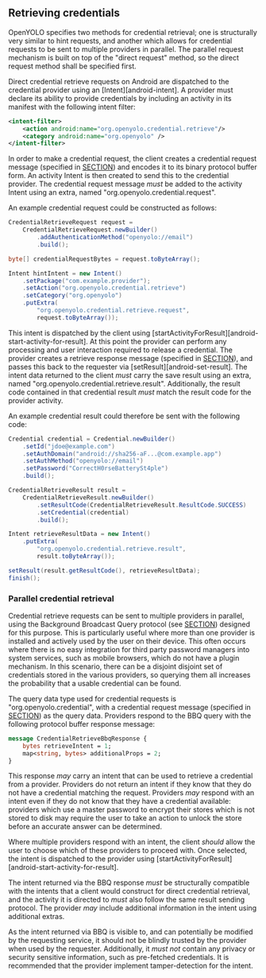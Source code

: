 ## Retrieving credentials

OpenYOLO specifies two methods for credential retrieval; one is structurally
very similar to hint requests, and another which allows for credential
requests to be sent to multiple providers in parallel. The parallel request
mechanism is built on top of the "direct request" method, so the direct
request method shall be specified first.

Direct credential retrieve requests on Android are dispatched to the credential
provider using an [Intent][android-intent]. A provider must declare its ability
to provide credentials by including an activity in its manifest with the
following intent filter:

```xml
<intent-filter>
    <action android:name="org.openyolo.credential.retrieve"/>
    <category android:name="org.openyolo" />
</intent-filter>
```

In order to make a credential request, the client creates a credential request
message (specified in [SECTION](#credential-request-message)) and encodes it to
its binary protocol buffer form. An activity Intent is then created to send
this to the credential provider. The credential request message _must_ be added
to  the activity Intent using an extra, named "org.openyolo.credential.request".

An example credential request could be constructed as follows:

```java
CredentialRetrieveRequest request =
    CredentialRetrieveRequest.newBuilder()
        .addAuthenticationMethod("openyolo://email")
        .build();

byte[] credentialRequestBytes = request.toByteArray();

Intent hintIntent = new Intent()
    .setPackage("com.example.provider");
    .setAction("org.openyolo.credential.retrieve")
    .setCategory("org.openyolo")
    .putExtra(
        "org.openyolo.credential.retrieve.request",
        request.toByteArray());
```

This intent is dispatched by the client using
[startActivityForResult][android-start-activity-for-result]. At this point the
provider can perform any processing and user interaction required to
release a credential. The provider creates a retrieve response message
(specified in [SECTION](#save-response-message)), and passes this back to the
requester via [setResult][android-set-result]. The intent data returned to the
client _must_ carry the save result using an extra, named
"org.openyolo.credential.retrieve.result". Additionally, the result code
contained in that credential result _must_ match the result code for the
provider activity.

An example credential result could therefore be sent with the following code:

```java
Credential credential = Credential.newBuilder()
    .setId("jdoe@example.com")
    .setAuthDomain("android://sha256-aF...@com.example.app")
    .setAuthMethod("openyolo://email")
    .setPassword("CorrectH0rseBatterySt4ple")
    .build();

CredentialRetrieveResult result =
    CredentialRetrieveResult.newBuilder()
        .setResultCode(CredentialRetrieveResult.ResultCode.SUCCESS)
        .setCredential(credential)
        .build();

Intent retrieveResultData = new Intent()
    .putExtra(
        "org.openyolo.credential.retrieve.result",
        result.toByteArray());

setResult(result.getResultCode(), retrieveResultData);
finish();
```

### Parallel credential retrieval

Credential retrieve requests can be sent to multiple providers in parallel,
using the Background Broadcast Query protocol (see [SECTION](#the-background-broadcast-query-protocol-bbq)) designed for this purpose.
This is particularly useful where more than one provider is installed and
actively used by the user on their device. This often occurs where there is no
easy integration for third party password managers into system services, such
as mobile browsers, which do not have a plugin mechanism. In this scenario,
there can be a disjoint disjoint set of credentials stored in the various
providers, so querying them all increases the probability that a usable
credential can be found.

The query data type used for credential requests is "org.openyolo.credential",
with a credential request message (specified in
[SECTION](#credential-request-message)) as the query data. Providers respond to the BBQ query with the following protocol buffer response message:

```protobuf
message CredentialRetrieveBbqResponse {
    bytes retrieveIntent = 1;
    map<string, bytes> additionalProps = 2;
}
```

This response _may_ carry an intent that can be used to retrieve a
credential from a provider. Providers do not return an intent if they know that
they do not have a credential matching the request. Providers _may_ respond
with an intent even if they do not know that they have a credential available:
providers which use a master password to encrypt their stores which is not
stored to disk may require the user to take an action to unlock the store
before an accurate answer can be determined.

Where multiple providers respond with an intent, the client _should_ allow
the user to choose which of these providers to proceed with. Once selected,
the intent is dispatched to the provider using
[startActivityForResult][android-start-activity-for-result].

The intent returned via the BBQ response _must_ be structurally compatible
with the intents that a client would construct for direct credential
retrieval, and the activity it is directed to _must_ also follow the same
result sending protocol. The provider _may_ include additional information in
the intent using additional extras.

As the intent returned via BBQ is visible to, and can potentially be modified
by the requesting service, it should not be blindly trusted by the provider
when used by the requester. Additionally, it _must not_ contain any privacy or
security sensitive information, such as pre-fetched credentials. It is
recommended that the provider implement tamper-detection for the intent.
